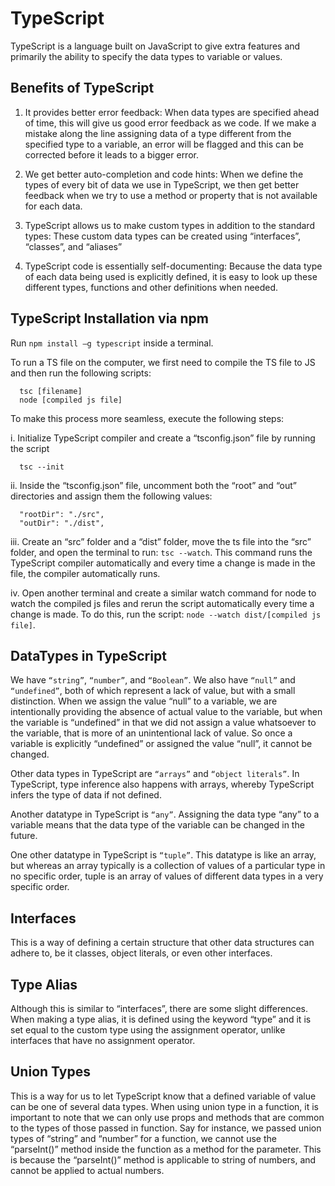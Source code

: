 # TypeScript

TypeScript is a language built on JavaScript to give extra features and primarily the ability to specify the data types to variable or values.
 
## Benefits of TypeScript
1.	It provides better error feedback: When data types are specified ahead of time, this will give us good error feedback as we code. If we make a mistake along the line assigning data of a type different from the specified type to a variable, an error will be flagged and this can be corrected before it leads to a bigger error.
 
2.	We get better auto-completion and code hints: When we define the types of every bit of data we use in TypeScript, we then get better feedback when we try to use a method or property that is not available for each data.
3.	TypeScript allows us to make custom types in addition to the standard types: These custom data types can be created using “interfaces”, “classes”, and “aliases”
 
4.	TypeScript code is essentially self-documenting: Because the data type of each data being used is explicitly defined, it is easy to look up these different types, functions and other definitions when needed.

## TypeScript Installation via npm
Run ```npm install –g typescript``` inside a terminal.

To run a TS file on the computer, we first need to compile the TS file to JS and then run the following scripts:
```
  tsc [filename]
  node [compiled js file]
```

To make this process more seamless, execute the following steps:

i.	Initialize TypeScript compiler and create a “tsconfig.json” file by running the script
```
  tsc --init
```

ii.	Inside the “tsconfig.json” file, uncomment both the “root” and “out” directories and assign them the following values:
```
  "rootDir": "./src",
  "outDir": "./dist",
```

iii.	Create an “src” folder and a “dist” folder, move the ts file into the “src” folder, and open the terminal to run: ```tsc --watch```.
This command runs the TypeScript compiler automatically and every time a change is made in the file, the compiler automatically runs.

iv.	Open another terminal and create a similar watch command for node to watch the compiled js files and rerun the script automatically every time a change is made. To do this, run the script: ```node --watch dist/[compiled js file]```.

## DataTypes in TypeScript
We have ```“string”```, ```“number”```, and ```“Boolean”```. We also have ```“null”``` and ```“undefined”```, both of which represent a lack of value, but with a small distinction. When we assign the value “null” to a variable, we are intentionally providing the absence of actual value to the variable, but when the variable is “undefined” in that we did not assign a value whatsoever to the variable, that is more of an unintentional lack of value. So once a variable is explicitly “undefined” or assigned the value “null”, it cannot be changed.
 
Other data types in TypeScript are ```“arrays”``` and ```“object literals”```. In TypeScript, type inference also happens with arrays, whereby TypeScript infers the type of data if not defined.
 
Another datatype in TypeScript is ```“any”```. Assigning the data type “any” to a variable means that the data type of the variable can be changed in the future.
 
One other datatype in TypeScript is ```“tuple”```. This datatype is like an array, but whereas an array typically is a collection of values of a particular type in no specific order, tuple is an array of values of different data types in a very specific order.
 
 
## Interfaces
This is a way of defining a certain structure that other data structures can adhere to, be it classes, object literals, or even other interfaces.
 
 
## Type Alias
Although this is similar to “interfaces”, there are some slight differences. When making a type alias, it is defined using the keyword “type” and it is set equal to the custom type using the assignment operator, unlike interfaces that have no assignment operator.
 
 
## Union Types
This is a way for us to let TypeScript know that a defined variable of value can be one of several data types.
When using union type in a function, it is important to note that we can only use props and methods that are common to the types of those passed in function.
Say for instance, we passed union types of “string” and “number” for a function, we cannot use the “parseInt()” method inside the function as a method for the parameter. This is because the “parseInt()” method is applicable to string of numbers, and cannot be applied to actual numbers.
